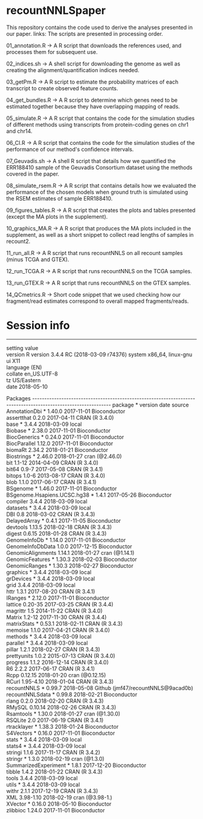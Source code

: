# recountNNLSpaper

This repository contains the code used to derive the analyses presented in our paper.
links:
The scripts are presented in processing order.

01_annotation.R -> A R script that downloads the references used, and processes them for subsequent use.

02_indices.sh -> A shell script for downloading the genome as well as creating the alignment/quantification indices needed.

03_getPm.R -> A R script to estimate the probability matrices of each transcript to create observed feature counts.

04_get_bundles.R -> A R script to determine which genes need to be estimated together because they have overlapping mapping of reads.

05_simulate.R -> A R script that contains the code for the simulation studies of different methods using transcripts from protein-coding genes on chr1 and chr14.

06_CI.R -> A R script that contains the code for the simulation studies of the performance of our method's confidence intervals.

07_Geuvadis.sh -> A shell R script that details how we quantified the ERR188410 sample of the Geuvadis Consortium dataset using the methods covered in the paper.

08_simulate_rsem.R -> A R script that contains details how we evaluated the performance of the chosen models when ground truth is simulated using the RSEM estimates of sample ERR188410.

09_figures_tables.R -> A R script that creates the plots and tables presented (except the MA plots in the supplement).

10_graphics_MA.R -> A R script that produces the MA plots included in the supplement, as well as a short snippet to collect read lengths of samples in recount2.

11_run_all.R -> A R script that runs recountNNLS on all recount samples (minus TCGA and GTEX).

12_run_TCGA.R -> A R script that runs recountNNLS on the TCGA samples.

13_run_GTEX.R -> A R script that runs recountNNLS on the GTEX samples.

14_QCmetrics.R -> Short code snippet that we used checking how our fragment/read estimates correspond to overall mapped fragments/reads.

# Session info 
----------------------------------------------------------------------------------------------------------
 setting  value                                 
 version  R version 3.4.4 RC (2018-03-09 r74376)
 system   x86_64, linux-gnu                     
 ui       X11                                   
 language (EN)                                  
 collate  en_US.UTF-8                           
 tz       US/Eastern                            
 date     2018-05-10                            

Packages --------------------------------------------------------------------------------------------------------------
 package                     * version   date       source                            
 AnnotationDbi               * 1.40.0    2017-11-01 Bioconductor                      
 assertthat                    0.2.0     2017-04-11 CRAN (R 3.4.0)                    
 base                        * 3.4.4     2018-03-09 local                             
 Biobase                     * 2.38.0    2017-11-01 Bioconductor                      
 BiocGenerics                * 0.24.0    2017-11-01 Bioconductor                      
 BiocParallel                  1.12.0    2017-11-01 Bioconductor                      
 biomaRt                       2.34.2    2018-01-21 Bioconductor                      
 Biostrings                  * 2.46.0    2018-01-27 cran (@2.46.0)                    
 bit                           1.1-12    2014-04-09 CRAN (R 3.4.0)                    
 bit64                         0.9-7     2017-05-08 CRAN (R 3.4.1)                    
 bitops                        1.0-6     2013-08-17 CRAN (R 3.4.0)                    
 blob                          1.1.0     2017-06-17 CRAN (R 3.4.1)                    
 BSgenome                    * 1.46.0    2017-11-01 Bioconductor                      
 BSgenome.Hsapiens.UCSC.hg38 * 1.4.1     2017-05-26 Bioconductor                      
 compiler                      3.4.4     2018-03-09 local                             
 datasets                    * 3.4.4     2018-03-09 local                             
 DBI                           0.8       2018-03-02 CRAN (R 3.4.3)                    
 DelayedArray                * 0.4.1     2017-11-05 Bioconductor                      
 devtools                      1.13.5    2018-02-18 CRAN (R 3.4.3)                    
 digest                        0.6.15    2018-01-28 CRAN (R 3.4.3)                    
 GenomeInfoDb                * 1.14.0    2017-11-01 Bioconductor                      
 GenomeInfoDbData              1.0.0     2017-12-15 Bioconductor                      
 GenomicAlignments             1.14.1    2018-01-27 cran (@1.14.1)                    
 GenomicFeatures             * 1.30.3    2018-02-03 Bioconductor                      
 GenomicRanges               * 1.30.3    2018-02-27 Bioconductor                      
 graphics                    * 3.4.4     2018-03-09 local                             
 grDevices                   * 3.4.4     2018-03-09 local                             
 grid                          3.4.4     2018-03-09 local                             
 httr                          1.3.1     2017-08-20 CRAN (R 3.4.1)                    
 IRanges                     * 2.12.0    2017-11-01 Bioconductor                      
 lattice                       0.20-35   2017-03-25 CRAN (R 3.4.4)                    
 magrittr                      1.5       2014-11-22 CRAN (R 3.4.0)                    
 Matrix                        1.2-12    2017-11-30 CRAN (R 3.4.4)                    
 matrixStats                 * 0.53.1    2018-02-11 CRAN (R 3.4.3)                    
 memoise                       1.1.0     2017-04-21 CRAN (R 3.4.0)                    
 methods                     * 3.4.4     2018-03-09 local                             
 parallel                    * 3.4.4     2018-03-09 local                             
 pillar                        1.2.1     2018-02-27 CRAN (R 3.4.3)                    
 prettyunits                   1.0.2     2015-07-13 CRAN (R 3.4.0)                    
 progress                      1.1.2     2016-12-14 CRAN (R 3.4.0)                    
 R6                            2.2.2     2017-06-17 CRAN (R 3.4.1)                    
 Rcpp                          0.12.15   2018-01-20 cran (@0.12.15)                   
 RCurl                         1.95-4.10 2018-01-04 CRAN (R 3.4.3)                    
 recountNNLS                 * 0.99.7    2018-05-08 Github (jmf47/recountNNLS@9acad0b)
 recountNNLSdata             * 0.99.8    2018-02-21 Bioconductor                      
 rlang                         0.2.0     2018-02-20 CRAN (R 3.4.3)                    
 RMySQL                        0.10.14   2018-02-26 CRAN (R 3.4.3)                    
 Rsamtools                   * 1.30.0    2018-01-27 cran (@1.30.0)                    
 RSQLite                       2.0       2017-06-19 CRAN (R 3.4.1)                    
 rtracklayer                 * 1.38.3    2018-01-24 Bioconductor                      
 S4Vectors                   * 0.16.0    2017-11-01 Bioconductor                      
 stats                       * 3.4.4     2018-03-09 local                             
 stats4                      * 3.4.4     2018-03-09 local                             
 stringi                       1.1.6     2017-11-17 CRAN (R 3.4.2)                    
 stringr                     * 1.3.0     2018-02-19 cran (@1.3.0)                     
 SummarizedExperiment        * 1.8.1     2017-12-20 Bioconductor                      
 tibble                        1.4.2     2018-01-22 CRAN (R 3.4.3)                    
 tools                         3.4.4     2018-03-09 local                             
 utils                       * 3.4.4     2018-03-09 local                             
 withr                         2.1.1     2017-12-19 CRAN (R 3.4.3)                    
 XML                           3.98-1.10 2018-02-19 cran (@3.98-1.)                   
 XVector                     * 0.16.0    2018-05-10 Bioconductor                      
 zlibbioc                      1.24.0    2017-11-01 Bioconductor  